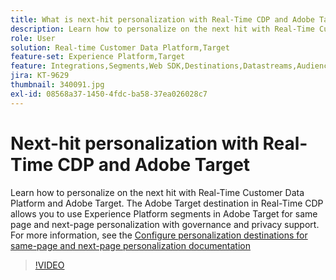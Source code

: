 ```yaml
---
title: What is next-hit personalization with Real-Time CDP and Adobe Target?
description: Learn how to personalize on the next hit with Real-Time Customer Data Platform (CDP) and Adobe Target.
role: User
solution: Real-time Customer Data Platform,Target
feature-set: Experience Platform,Target
feature: Integrations,Segments,Web SDK,Destinations,Datastreams,Audiences,Experience Targeting
jira: KT-9629
thumbnail: 340091.jpg
exl-id: 08568a37-1450-4fdc-ba58-37ea026028c7
---
```

# Next-hit personalization with Real-Time CDP and Adobe Target

Learn how to personalize on the next hit with Real-Time Customer Data Platform and Adobe Target. The Adobe Target destination in Real-Time CDP allows you to use Experience Platform segments in Adobe Target for same page and next-page personalization with governance and privacy support. For more information, see the [Configure personalization destinations for same-page and next-page personalization documentation](https://experienceleague.adobe.com/docs/experience-platform/destinations/ui/activate/configure-personalization-destinations.html)

>[!VIDEO](https://video.tv.adobe.com/v/340091?quality=12&learn=on)

